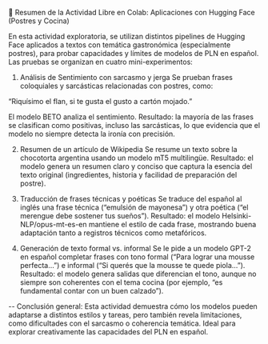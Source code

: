 🧁 Resumen de la Actividad Libre en Colab: Aplicaciones con Hugging Face (Postres y Cocina)

En esta actividad exploratoria, se utilizan distintos pipelines de Hugging Face aplicados a textos con temática gastronómica (especialmente postres), para probar capacidades y límites de modelos de PLN en español. Las pruebas se organizan en cuatro mini-experimentos:

1. Análisis de Sentimiento con sarcasmo y jerga
Se prueban frases coloquiales y sarcásticas relacionadas con postres, como:

“Riquísimo el flan, si te gusta el gusto a cartón mojado.”

El modelo BETO analiza el sentimiento. Resultado: la mayoría de las frases se clasifican como positivas, incluso las sarcásticas, lo que evidencia que el modelo no siempre detecta la ironía con precisión.

2. Resumen de un artículo de Wikipedia
Se resume un texto sobre la chocotorta argentina usando un modelo mT5 multilingüe.
Resultado: el modelo genera un resumen claro y conciso que captura la esencia del texto original (ingredientes, historia y facilidad de preparación del postre).

3. Traducción de frases técnicas y poéticas
Se traduce del español al inglés una frase técnica (“emulsión de mayonesa”) y otra poética (“el merengue debe sostener tus sueños”).
Resultado: el modelo Helsinki-NLP/opus-mt-es-en mantiene el estilo de cada frase, mostrando buena adaptación tanto a registros técnicos como metafóricos.

4. Generación de texto formal vs. informal
Se le pide a un modelo GPT-2 en español completar frases con tono formal (“Para lograr una mousse perfecta…”) e informal (“Si querés que la mousse te quede piola…”).
Resultado: el modelo genera salidas que diferencian el tono, aunque no siempre son coherentes con el tema cocina (por ejemplo, “es fundamental contar con un buen calzado”).

-- Conclusión general:
Esta actividad demuestra cómo los modelos pueden adaptarse a distintos estilos y tareas, pero también revela limitaciones, como dificultades con el sarcasmo o coherencia temática. Ideal para explorar creativamente las capacidades del PLN en español.

